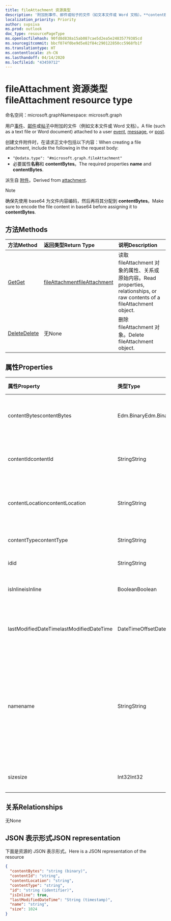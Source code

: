 ```yaml
---
title: fileAttachment 资源类型
description: '附加到事件、邮件或帖子的文件（如文本文件或 Word 文档）。**contentBytes** '
localization_priority: Priority
author: svpsiva
ms.prod: outlook
doc_type: resourcePageType
ms.openlocfilehash: 90fd8d838a15ab087cae5d2ea5e24835779385cd
ms.sourcegitcommit: bbcf074f0be9d5e02f84c290122850cc5968fb1f
ms.translationtype: HT
ms.contentlocale: zh-CN
ms.lasthandoff: 04/14/2020
ms.locfileid: "43459712"
---
```

# <a name="fileattachment-resource-type"></a><span data-ttu-id="12a5e-104">fileAttachment 资源类型</span><span class="sxs-lookup"><span data-stu-id="12a5e-104">fileAttachment resource type</span></span>

<span data-ttu-id="12a5e-105">命名空间：microsoft.graph</span><span class="sxs-lookup"><span data-stu-id="12a5e-105">Namespace: microsoft.graph</span></span>

<span data-ttu-id="12a5e-106">用户[事件](../resources/event.md)、[邮件](../resources/message.md)或[帖子](../resources/post.md)中附加的文件（例如文本文件或 Word 文档）。</span><span class="sxs-lookup"><span data-stu-id="12a5e-106">A file (such as a text file or Word document) attached to a user [event](../resources/event.md), [message](../resources/message.md), or [post](../resources/post.md).</span></span> 

<span data-ttu-id="12a5e-107">创建文件附件时，在请求正文中包括以下内容：</span><span class="sxs-lookup"><span data-stu-id="12a5e-107">When creating a file attachment, include the following in the request body:</span></span>

* `"@odata.type": "#microsoft.graph.fileAttachment"`
* <span data-ttu-id="12a5e-108">必要属性**名称**和 **contentBytes**。</span><span class="sxs-lookup"><span data-stu-id="12a5e-108">The required properties **name** and **contentBytes**.</span></span>

<span data-ttu-id="12a5e-109">派生自 [附件](attachment.md)。</span><span class="sxs-lookup"><span data-stu-id="12a5e-109">Derived from [attachment](attachment.md).</span></span>

> [!NOTE]
> <span data-ttu-id="12a5e-110">确保先使用 base64 为文件内容编码，然后再将其分配到 **contentBytes**。</span><span class="sxs-lookup"><span data-stu-id="12a5e-110">Make sure to encode the file content in base64 before assigning it to **contentBytes**.</span></span>

## <a name="methods"></a><span data-ttu-id="12a5e-111">方法</span><span class="sxs-lookup"><span data-stu-id="12a5e-111">Methods</span></span>

| <span data-ttu-id="12a5e-112">方法</span><span class="sxs-lookup"><span data-stu-id="12a5e-112">Method</span></span>       | <span data-ttu-id="12a5e-113">返回类型</span><span class="sxs-lookup"><span data-stu-id="12a5e-113">Return Type</span></span>  |<span data-ttu-id="12a5e-114">说明</span><span class="sxs-lookup"><span data-stu-id="12a5e-114">Description</span></span>|
|:---------------|:--------|:----------|
|[<span data-ttu-id="12a5e-115">Get</span><span class="sxs-lookup"><span data-stu-id="12a5e-115">Get</span></span>](../api/attachment-get.md) | [<span data-ttu-id="12a5e-116">fileAttachment</span><span class="sxs-lookup"><span data-stu-id="12a5e-116">fileAttachment</span></span>](fileattachment.md) |<span data-ttu-id="12a5e-117">读取 fileAttachment 对象的属性、关系或原始内容。</span><span class="sxs-lookup"><span data-stu-id="12a5e-117">Read properties, relationships, or raw contents of a fileAttachment object.</span></span>|
|[<span data-ttu-id="12a5e-118">Delete</span><span class="sxs-lookup"><span data-stu-id="12a5e-118">Delete</span></span>](../api/attachment-delete.md) | <span data-ttu-id="12a5e-119">无</span><span class="sxs-lookup"><span data-stu-id="12a5e-119">None</span></span> |<span data-ttu-id="12a5e-120">删除 fileAttachment 对象。</span><span class="sxs-lookup"><span data-stu-id="12a5e-120">Delete fileAttachment object.</span></span> |

## <a name="properties"></a><span data-ttu-id="12a5e-121">属性</span><span class="sxs-lookup"><span data-stu-id="12a5e-121">Properties</span></span>
| <span data-ttu-id="12a5e-122">属性</span><span class="sxs-lookup"><span data-stu-id="12a5e-122">Property</span></span>     | <span data-ttu-id="12a5e-123">类型</span><span class="sxs-lookup"><span data-stu-id="12a5e-123">Type</span></span>   |<span data-ttu-id="12a5e-124">说明</span><span class="sxs-lookup"><span data-stu-id="12a5e-124">Description</span></span>|
|:---------------|:--------|:----------|
|<span data-ttu-id="12a5e-125">contentBytes</span><span class="sxs-lookup"><span data-stu-id="12a5e-125">contentBytes</span></span>|<span data-ttu-id="12a5e-126">Edm.Binary</span><span class="sxs-lookup"><span data-stu-id="12a5e-126">Edm.Binary</span></span>|<span data-ttu-id="12a5e-127">文件的 Base64 编码内容。</span><span class="sxs-lookup"><span data-stu-id="12a5e-127">The base64-encoded contents of the file.</span></span>|
|<span data-ttu-id="12a5e-128">contentId</span><span class="sxs-lookup"><span data-stu-id="12a5e-128">contentId</span></span>|<span data-ttu-id="12a5e-129">String</span><span class="sxs-lookup"><span data-stu-id="12a5e-129">String</span></span>|<span data-ttu-id="12a5e-130">获取 Exchange 存储中的附件 ID。</span><span class="sxs-lookup"><span data-stu-id="12a5e-130">The ID of the attachment in the Exchange store.</span></span>|
|<span data-ttu-id="12a5e-131">contentLocation</span><span class="sxs-lookup"><span data-stu-id="12a5e-131">contentLocation</span></span>|<span data-ttu-id="12a5e-132">String</span><span class="sxs-lookup"><span data-stu-id="12a5e-132">String</span></span>|<span data-ttu-id="12a5e-133">请勿使用此属性，因为它不受支持。</span><span class="sxs-lookup"><span data-stu-id="12a5e-133">Do not use this property as it is not supported.</span></span>|
|<span data-ttu-id="12a5e-134">contentType</span><span class="sxs-lookup"><span data-stu-id="12a5e-134">contentType</span></span>|<span data-ttu-id="12a5e-135">String</span><span class="sxs-lookup"><span data-stu-id="12a5e-135">String</span></span>|<span data-ttu-id="12a5e-136">附件的内容类型。</span><span class="sxs-lookup"><span data-stu-id="12a5e-136">The content type of the attachment.</span></span>|
|<span data-ttu-id="12a5e-137">id</span><span class="sxs-lookup"><span data-stu-id="12a5e-137">id</span></span>|<span data-ttu-id="12a5e-138">String</span><span class="sxs-lookup"><span data-stu-id="12a5e-138">String</span></span>|<span data-ttu-id="12a5e-139">附件 ID。</span><span class="sxs-lookup"><span data-stu-id="12a5e-139">The attachment ID.</span></span>|
|<span data-ttu-id="12a5e-140">isInline</span><span class="sxs-lookup"><span data-stu-id="12a5e-140">isInline</span></span>|<span data-ttu-id="12a5e-141">Boolean</span><span class="sxs-lookup"><span data-stu-id="12a5e-141">Boolean</span></span>|<span data-ttu-id="12a5e-142">如果是内嵌附件则设置为 true。</span><span class="sxs-lookup"><span data-stu-id="12a5e-142">Set to true if this is an inline attachment.</span></span>|
|<span data-ttu-id="12a5e-143">lastModifiedDateTime</span><span class="sxs-lookup"><span data-stu-id="12a5e-143">lastModifiedDateTime</span></span>|<span data-ttu-id="12a5e-144">DateTimeOffset</span><span class="sxs-lookup"><span data-stu-id="12a5e-144">DateTimeOffset</span></span>|<span data-ttu-id="12a5e-145">上次修改附件的日期和时间。</span><span class="sxs-lookup"><span data-stu-id="12a5e-145">The date and time when the attachment was last modified.</span></span>|
|<span data-ttu-id="12a5e-146">name</span><span class="sxs-lookup"><span data-stu-id="12a5e-146">name</span></span>|<span data-ttu-id="12a5e-147">String</span><span class="sxs-lookup"><span data-stu-id="12a5e-147">String</span></span>|<span data-ttu-id="12a5e-148">表示显示在表示嵌入的附件的图标下方的文本的名称。该名称不必是实际的文件名。</span><span class="sxs-lookup"><span data-stu-id="12a5e-148">The name representing the text that is displayed below the icon representing the embedded attachment.This does not need to be the actual file name.</span></span>|
|<span data-ttu-id="12a5e-149">size</span><span class="sxs-lookup"><span data-stu-id="12a5e-149">size</span></span>|<span data-ttu-id="12a5e-150">Int32</span><span class="sxs-lookup"><span data-stu-id="12a5e-150">Int32</span></span>|<span data-ttu-id="12a5e-151">附件大小，以字节为单位。</span><span class="sxs-lookup"><span data-stu-id="12a5e-151">The size in bytes of the attachment.</span></span>|

## <a name="relationships"></a><span data-ttu-id="12a5e-152">关系</span><span class="sxs-lookup"><span data-stu-id="12a5e-152">Relationships</span></span>
<span data-ttu-id="12a5e-153">无</span><span class="sxs-lookup"><span data-stu-id="12a5e-153">None</span></span>


## <a name="json-representation"></a><span data-ttu-id="12a5e-154">JSON 表示形式</span><span class="sxs-lookup"><span data-stu-id="12a5e-154">JSON representation</span></span>

<span data-ttu-id="12a5e-155">下面是资源的 JSON 表示形式。</span><span class="sxs-lookup"><span data-stu-id="12a5e-155">Here is a JSON representation of the resource</span></span>

<!-- {
  "blockType": "resource",
  "baseType": "microsoft.graph.attachment",
  "keyProperty": "id",
  "optionalProperties": [

  ],
  "@odata.type": "microsoft.graph.fileAttachment"
}-->

```json
{
  "contentBytes": "string (binary)",
  "contentId": "string",
  "contentLocation": "string",
  "contentType": "string",
  "id": "string (identifier)",
  "isInline": true,
  "lastModifiedDateTime": "String (timestamp)",
  "name": "string",
  "size": 1024
}

```

<!-- uuid: 8fcb5dbc-d5aa-4681-8e31-b001d5168d79
2015-10-25 14:57:30 UTC -->
<!-- {
  "type": "#page.annotation",
  "description": "fileAttachment resource",
  "keywords": "",
  "section": "documentation",
  "tocPath": ""
}-->
